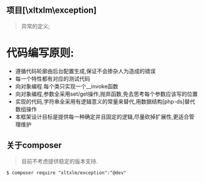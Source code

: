 项目[\xltxlm\exception\]
--------
> 异常的定义;

# 代码编写原则:
- 遵循代码轮廓由后台配置生成,保证不会掺杂人为造成的错误
- 每一个特性都有对应的测试代码
- 向对象编程.每个类只实现一个__invoke函数
- 向对象编程,参数全采用set/get操作,抛弃函数,免去思考每个参数应该写的位置
- 实现的代码,字符串全采用有逻辑意义的常量来替代,用数据结构[php-ds]替代数组操作
- 本框架设计目标是提供每一种确定并且固定的逻辑,尽量砍掉扩展性,更适合管理维护

## 关于composer

> 目前不考虑提供稳定的版本支持.

```shell
$ composer require "xltxlm/exception":"@dev"
```


